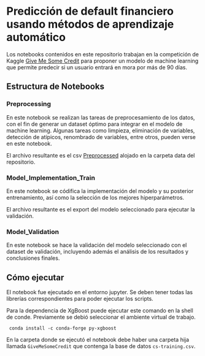 # Predicción de default financiero usando métodos de aprendizaje automático
Los notebooks contenidos en este repositorio trabajan en la competición de Kaggle [Give Me Some Credit](https://www.kaggle.com/competitions/GiveMeSomeCredit) para proponer un modelo de machine learning que permite predecir si un usuario entrará en mora por más de 90 días.

## Estructura de Notebooks
### Preprocessing
En este notebook se realizan las tareas de preprocesamiento de los datos, con el fin de generar un dataset óptimo para 
integrar en el modelo de machine learning. Algunas tareas como limpieza, eliminación de variables, detección de atípicos, 
renombrado de variables, entre otros, pueden verse en este notebook. 

El archivo resultante es el csv [Preprocessed](data/Preprocessed.csv) alojado en la carpeta data del repositorio. 

### Model_Implementation_Train
En este notebook  se códifica la implementación del modelo y su posterior entrenamiento, así como la selección de los mejores hiperparámetros.

El archivo resultante es el export del modelo seleccionado para ejecutar la validación.

### Model_Validation
En este notebook se hace la validación del modelo seleccionado con el dataset de validación, incluyendo además el análisis de los resultados y conclusiones finales.

## Cómo ejecutar
El notebook fue ejecutado en el entorno jupyter. Se deben tener todas las librerías correspondientes para poder ejecutar los scripts.

Para la dependencia de XgBoost puede ejecutar este comando en la shell de conde. Previamente se debió seleccionar el ambiente virtual de trabajo.

`` 
conda install -c conda-forge py-xgboost
``

En la carpeta donde se ejecutó el notebook debe haber una carpeta hija llamada `GiveMeSomeCredit` que contenga la base de datos `cs-training.csv`.
